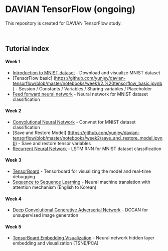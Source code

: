 # DAVIAN TensorFlow (ongoing)
This repository is created for DAVIAN TensorFlow study.

<br>

## Tutorial index
#### Week 1 
* [Introduction to MNIST dataset](https://github.com/yunjey/davian-tensorflow/blob/master/notebooks/week1/1.%20mnist_data_introduction.ipynb) - Download and visualize MNIST dataset
* [TensorFlow basic] (https://github.com/yunjey/davian-tensorflow/blob/master/notebooks/week1/2.%20tensorflow_basic.ipynb) - Session / Constants / Variables / Sharing variables / Placeholder
* [Feed forward neural network](https://github.com/yunjey/davian-tensorflow/blob/master/notebooks/week1/3.%20feed_forward_neural_network.ipynb) - Neural network for MNIST dataset classification


#### Week 2

* [Convolutional Neural Network](https://github.com/yunjey/davian-tensorflow/blob/master/notebooks/week2/convolutional_neural_network.ipynb) - Convnet for MNIST dataset classification
* [Save and Restore Model] (https://github.com/yunjey/davian-tensorflow/blob/master/notebooks/week2/save_and_restore_model.ipynb) - Save and restore tensor variables
* [Recurrent Neural Network](https://github.com/yunjey/davian-tensorflow/blob/master/notebooks/week2/long_short_term_memory.ipynb) - LSTM RNN for MNIST dataset classification

#### Week 3

* [TensorBoard](https://github.com/yunjey/davian-tensorflow/blob/master/notebooks/week3/1.%20tensorboard.ipynb) - Tensorboard for visualizing the model and real-time debugging 
* [Sequence to Sequence Learning](https://github.com/yunjey/davian-tensorflow/blob/master/notebooks/week3/2.%20neural_machine_translation.ipynb) - Neural machine translation with attention mechanism (English to Korean)

#### Week 4

* [Deep Convolutional Generative Adverserial Network](https://github.com/yunjey/davian-tensorflow/tree/master/notebooks/week4) - DCGAN for unsupervised image generation

#### Week 5

* [TensorBoard Embedding Visualization](https://github.com/yunjey/davian-tensorflow/tree/master/notebooks/week5) - Neural network hidden layer embedding and visualization (TSNE/PCA)
